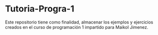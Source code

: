 # Tutoria-Progra-1
Este repositorio tiene como finalidad, almacenar los ejemplos y ejercicios creados en el curso de programación 1 impartido para Maikol Jimenez.
